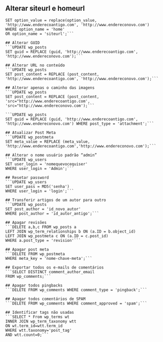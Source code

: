 ## Alterar siteurl e homeurl

```UPDATE wp_options
SET option_value = replace(option_value, 'http://www.enderecoantigo.com', 'http://www.endereconovo.com')
WHERE option_name = 'home'
OR option_name = 'siteurl';```

## Alterar GUID
```UPDATE wp_posts
SET guid = REPLACE (guid, 'http://www.enderecoantigo.com', 'http://www.endereconovo.com');```

## Alterar URL no conteúdo
```UPDATE wp_posts
SET post_content = REPLACE (post_content, 'http://www.enderecoantigo.com', 'http://www.endereconovo.com');```

## Alterar apenas o caminho das imagens
```UPDATE wp_posts
SET post_content = REPLACE (post_content, 'src="http://www.enderecoantigo.com', 'src="http://www.endereconovo.com');```

```UPDATE wp_posts
SET guid = REPLACE (guid, 'http://www.enderecoantigo.com', 'http://www.endereconovo.com') WHERE post_type = 'attachment';```

## Atualizar Post Meta
```UPDATE wp_postmeta
SET meta_value = REPLACE (meta_value, 'http://www.enderecoantigo.com','http://www.endereconovo.com');```

## Alterar o nome usuário padrão “admin”
```UPDATE wp_users
SET user_login = 'nomequevocequiser'
WHERE user_login = 'Admin';```

## Resetar password
```UPDATE wp_users
SET user_pass = MD5('senha')
WHERE user_login = 'login';```

## Transferir artigos de um autor para outro
```UPDATE wp_posts
SET post_author = 'id_novo_autor'
WHERE post_author = 'id_autor_antigo';```

## Apagar revisões
```DELETE a,b,c FROM wp_posts a
LEFT JOIN wp_term_relationships b ON (a.ID = b.object_id)
LEFT JOIN wp_postmeta c ON (a.ID = c.post_id)
WHERE a.post_type = 'revision'```

## Apagar post meta
```DELETE FROM wp_postmeta
WHERE meta_key = 'nome-chave-meta';```

## Exportar todos os e-mails de comentários
```SELECT DISTINCT comment_author_email
FROM wp_comments;```

## Apagar todos pingbacks
```DELETE FROM wp_comments WHERE comment_type = 'pingback';```

## Apagar todos comentários de SPAM
```DELETE FROM wp_comments WHERE comment_approved = 'spam';```

## Identificar tags não usadas
```SELECT * From wp_terms wt
INNER JOIN wp_term_taxonomy wtt
ON wt.term_id=wtt.term_id
WHERE wtt.taxonomy='post_tag'
AND wtt.count=0;```
